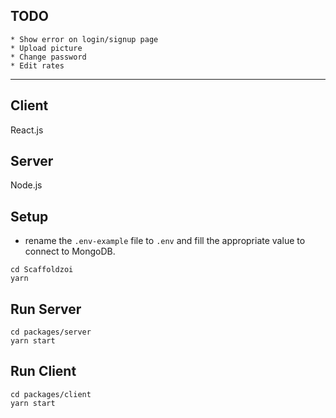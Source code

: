 ## TODO
    * Show error on login/signup page
    * Upload picture
    * Change password
    * Edit rates

---

## Client
React.js

## Server
Node.js

## Setup
* rename the `.env-example` file to `.env` and fill the appropriate value to connect to MongoDB.
```
cd Scaffoldzoi
yarn
```

## Run Server
```
cd packages/server
yarn start
```

## Run Client
```
cd packages/client
yarn start
```

